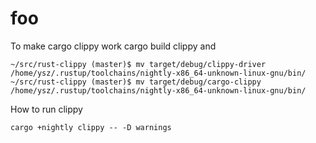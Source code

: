 # foo 

To make cargo clippy work cargo build clippy and 

```
~/src/rust-clippy (master)$ mv target/debug/clippy-driver  /home/ysz/.rustup/toolchains/nightly-x86_64-unknown-linux-gnu/bin/
~/src/rust-clippy (master)$ mv target/debug/cargo-clippy  /home/ysz/.rustup/toolchains/nightly-x86_64-unknown-linux-gnu/bin/
```

How to run clippy

    cargo +nightly clippy -- -D warnings
